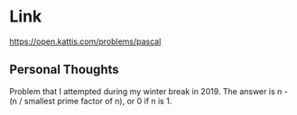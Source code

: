 # Link

https://open.kattis.com/problems/pascal

## Personal Thoughts

Problem that I attempted during my winter break in 2019. The answer is n - (n / smallest prime factor of n), or 0 if n is 1.

